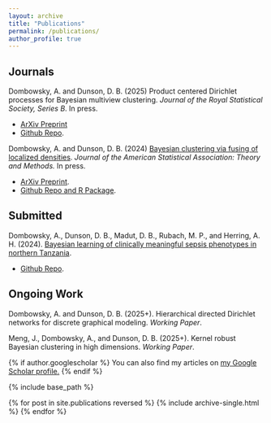 ```yaml
---
layout: archive
title: "Publications"
permalink: /publications/
author_profile: true
---
```


## Journals

Dombowsky, A. and Dunson, D. B. (2025) Product centered Dirichlet processes for Bayesian multiview clustering. *Journal of the Royal Statistical Society, Series B*. In press.
* [ArXiv Preprint](https://arxiv.org/abs/2312.05365)
* [Github Repo](https://github.com/adombowsky/clic).

Dombowsky, A. and Dunson, D. B. (2024) [Bayesian clustering via fusing of localized densities](https://www.tandfonline.com/doi/full/10.1080/01621459.2024.2427935). *Journal of the American Statistical Association: Theory and Methods.* In press.
* [ArXiv Preprint](https://arxiv.org/abs/2304.00074).
* [Github Repo and R Package](https://github.com/adombowsky/FOLD).

## Submitted

Dombowsky, A., Dunson, D. B., Madut, D. B., Rubach, M. P., and Herring,  A. H. (2024). [Bayesian learning of clinically meaningful sepsis phenotypes in northern Tanzania](https://arxiv.org/abs/2405.01746).
* [Github Repo](https://github.com/adombowsky/CLAMR).

## Ongoing Work
Dombowsky, A. and Dunson, D. B. (2025+). Hierarchical directed Dirichlet networks for discrete graphical modeling. *Working Paper*.

Meng, J., Dombowsky, A., and Dunson, D. B. (2025+). Kernel robust Bayesian clustering in high dimensions. *Working Paper*.

{% if author.googlescholar %}
  You can also find my articles on <u><a href="{{author.googlescholar}}">my Google Scholar profile</a>.</u>
{% endif %}

{% include base_path %}

{% for post in site.publications reversed %}
  {% include archive-single.html %}
{% endfor %}

